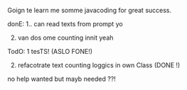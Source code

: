 Goign te learn me somme javacoding for great success.

donE:
1.. can read texts from prompt yo

2.  van dos ome counting innit yeah

TodO:
1 tesTS! (ASLO FONE!)

2. refacotrate text counting loggics in own Class (DONE !)

no help wanted but mayb needed ??!